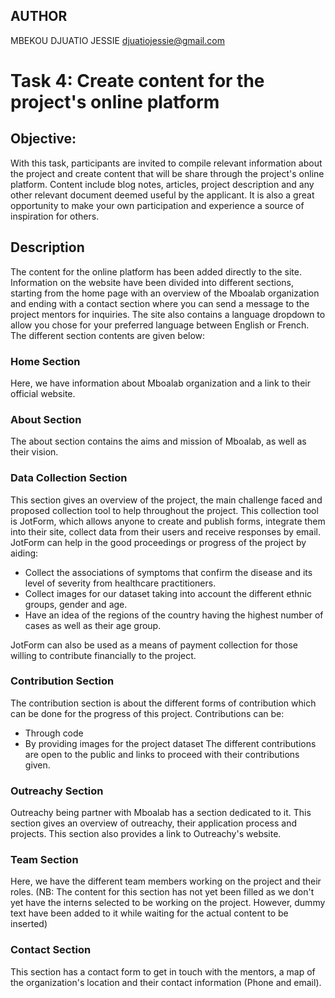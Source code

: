 ## AUTHOR
MBEKOU DJUATIO JESSIE
djuatiojessie@gmail.com

# Task 4: Create content for the project's online platform

## Objective:
With this task, participants are invited to compile relevant information about the project and create content that will be share through the project's online platform. 
Content include blog notes, articles, project description and any other relevant document deemed useful by the applicant. 
It is also a great opportunity to make your own participation and experience a source of inspiration for others.

## Description
The content for the online platform has been added directly to the site. Information on the website have been divided into different sections, starting from the home page with an overview of the Mboalab organization and ending with a contact section where you can send a message to the project mentors for inquiries.
The site also contains a language dropdown to allow you chose for your preferred language between English or French.
The different section contents are given below:

### Home Section
Here, we have information about Mboalab organization and a link to their official website.

### About Section
The about section contains the aims and mission of Mboalab, as well as their vision.

### Data Collection Section
This section gives an overview of the project, the main challenge faced and proposed collection tool to help throughout the project. This collection tool is JotForm, which allows anyone to create and publish forms, integrate them into their site, collect data from their users and receive responses by email. JotForm can help in the good proceedings or progress of the project by aiding:
- Collect the associations of symptoms that confirm the disease and its level of severity from healthcare practitioners. 
- Collect images for our dataset taking into account the different ethnic groups, gender and age.
- Have an idea of the regions of the country having the highest number of cases as well as their age group.

JotForm can also be used as a means of payment collection for those willing to contribute financially to the project.

### Contribution Section
The contribution section is about the different forms of contribution which can be done for the progress of this project. Contributions can be:
- Through code
- By providing images for the project dataset
The different contributions are open to the public and links to proceed with their contributions given.

### Outreachy Section
Outreachy being partner with Mboalab has a section dedicated to it. This section gives an overview of outreachy, their application process and projects. This section also provides a link to Outreachy's website.

### Team Section
Here, we have the different team members working on the project and their roles. (NB: The content for this section has not yet been filled as we don't yet have the interns selected to be working on the project. However, dummy text have been added to it while waiting for the actual content to be inserted)

### Contact Section
This section has a contact form to get in touch with the mentors, a map of the organization's location and their contact information (Phone and email).
